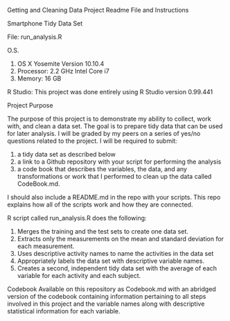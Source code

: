 Getting and Cleaning Data Project
Readme File and Instructions

Smartphone Tidy Data Set

File: run_analysis.R

O.S.
1. OS X Yosemite Version 10.10.4
2. Processor: 2.2 GHz Intel Core i7
3. Memory: 16 GB

R Studio: This project was done entirely using R Studio version 0.99.441


Project Purpose

The purpose of this project is to demonstrate my ability to collect, work with, and clean a data set. 
The goal is to prepare tidy data that can be used for later analysis. 
I will be graded by my peers on a series of yes/no questions related to the project. I will be required to submit: 
1) a tidy data set as described below
2) a link to a Github repository with your script for performing the analysis
3) a code book that describes the variables, the data, and any transformations or work that I performed to clean up the data called CodeBook.md. 

I should also include a README.md in the repo with your scripts. 
This repo explains how all of the scripts work and how they are connected.


R script called run_analysis.R does the following:
1. Merges the training and the test sets to create one data set.
2. Extracts only the measurements on the mean and standard deviation for each measurement. 
3. Uses descriptive activity names to name the activities in the data set
4. Appropriately labels the data set with descriptive variable names. 
5. Creates a second, independent tidy data set with the average of each variable for each 
activity and each subject.


Codebook
Available on this repository as Codebook.md with an abridged version of the codebook containing information pertaining to all steps involved in this project and the variable names along with descriptive statistical information for each variable.

